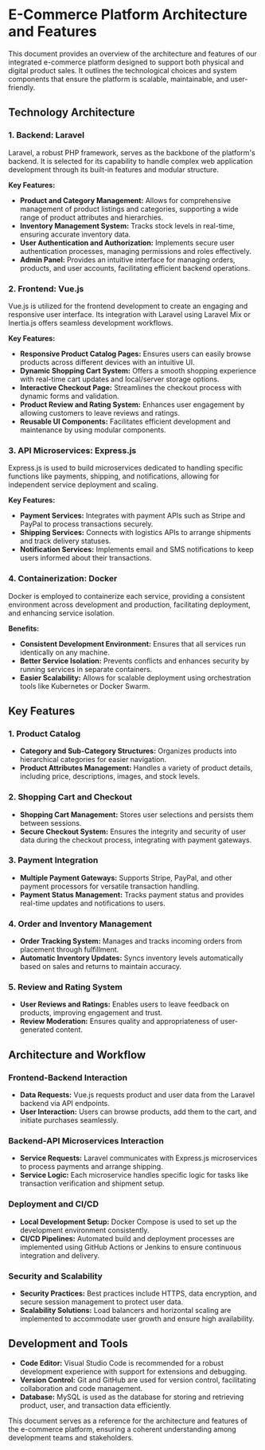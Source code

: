 # E-Commerce Platform Architecture and Features

This document provides an overview of the architecture and features of our integrated e-commerce platform designed to support both physical and digital product sales. It outlines the technological choices and system components that ensure the platform is scalable, maintainable, and user-friendly.

## Technology Architecture

### 1. Backend: Laravel

Laravel, a robust PHP framework, serves as the backbone of the platform's backend. It is selected for its capability to handle complex web application development through its built-in features and modular structure.

**Key Features:**

- **Product and Category Management:** Allows for comprehensive management of product listings and categories, supporting a wide range of product attributes and hierarchies.
- **Inventory Management System:** Tracks stock levels in real-time, ensuring accurate inventory data.
- **User Authentication and Authorization:** Implements secure user authentication processes, managing permissions and roles effectively.
- **Admin Panel:** Provides an intuitive interface for managing orders, products, and user accounts, facilitating efficient backend operations.

### 2. Frontend: Vue.js

Vue.js is utilized for the frontend development to create an engaging and responsive user interface. Its integration with Laravel using Laravel Mix or Inertia.js offers seamless development workflows.

**Key Features:**

- **Responsive Product Catalog Pages:** Ensures users can easily browse products across different devices with an intuitive UI.
- **Dynamic Shopping Cart System:** Offers a smooth shopping experience with real-time cart updates and local/server storage options.
- **Interactive Checkout Page:** Streamlines the checkout process with dynamic forms and validation.
- **Product Review and Rating System:** Enhances user engagement by allowing customers to leave reviews and ratings.
- **Reusable UI Components:** Facilitates efficient development and maintenance by using modular components.

### 3. API Microservices: Express.js

Express.js is used to build microservices dedicated to handling specific functions like payments, shipping, and notifications, allowing for independent service deployment and scaling.

**Key Features:**

- **Payment Services:** Integrates with payment APIs such as Stripe and PayPal to process transactions securely.
- **Shipping Services:** Connects with logistics APIs to arrange shipments and track delivery statuses.
- **Notification Services:** Implements email and SMS notifications to keep users informed about their transactions.

### 4. Containerization: Docker

Docker is employed to containerize each service, providing a consistent environment across development and production, facilitating deployment, and enhancing service isolation.

**Benefits:**

- **Consistent Development Environment:** Ensures that all services run identically on any machine.
- **Better Service Isolation:** Prevents conflicts and enhances security by running services in separate containers.
- **Easier Scalability:** Allows for scalable deployment using orchestration tools like Kubernetes or Docker Swarm.

## Key Features

### 1. Product Catalog

- **Category and Sub-Category Structures:** Organizes products into hierarchical categories for easier navigation.
- **Product Attributes Management:** Handles a variety of product details, including price, descriptions, images, and stock levels.

### 2. Shopping Cart and Checkout

- **Shopping Cart Management:** Stores user selections and persists them between sessions.
- **Secure Checkout System:** Ensures the integrity and security of user data during the checkout process, integrating with payment gateways.

### 3. Payment Integration

- **Multiple Payment Gateways:** Supports Stripe, PayPal, and other payment processors for versatile transaction handling.
- **Payment Status Management:** Tracks payment status and provides real-time updates and notifications to users.

### 4. Order and Inventory Management

- **Order Tracking System:** Manages and tracks incoming orders from placement through fulfillment.
- **Automatic Inventory Updates:** Syncs inventory levels automatically based on sales and returns to maintain accuracy.

### 5. Review and Rating System

- **User Reviews and Ratings:** Enables users to leave feedback on products, improving engagement and trust.
- **Review Moderation:** Ensures quality and appropriateness of user-generated content.

## Architecture and Workflow

### Frontend-Backend Interaction

- **Data Requests:** Vue.js requests product and user data from the Laravel backend via API endpoints.
- **User Interaction:** Users can browse products, add them to the cart, and initiate purchases seamlessly.

### Backend-API Microservices Interaction

- **Service Requests:** Laravel communicates with Express.js microservices to process payments and arrange shipping.
- **Service Logic:** Each microservice handles specific logic for tasks like transaction verification and shipment setup.

### Deployment and CI/CD

- **Local Development Setup:** Docker Compose is used to set up the development environment consistently.
- **CI/CD Pipelines:** Automated build and deployment processes are implemented using GitHub Actions or Jenkins to ensure continuous integration and delivery.

### Security and Scalability

- **Security Practices:** Best practices include HTTPS, data encryption, and secure session management to protect user data.
- **Scalability Solutions:** Load balancers and horizontal scaling are implemented to accommodate user growth and ensure high availability.

## Development and Tools

- **Code Editor:** Visual Studio Code is recommended for a robust development experience with support for extensions and debugging.
- **Version Control:** Git and GitHub are used for version control, facilitating collaboration and code management.
- **Database:** MySQL is used as the database for storing and retrieving product, user, and transaction data efficiently.

This document serves as a reference for the architecture and features of the e-commerce platform, ensuring a coherent understanding among development teams and stakeholders.